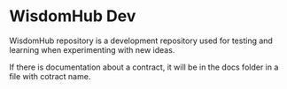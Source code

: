 # WisdomHub Dev

WisdomHub repository is a development repository used for testing and learning when experimenting with new ideas.

If there is documentation about a contract, it will be in the docs folder in a file with cotract name.